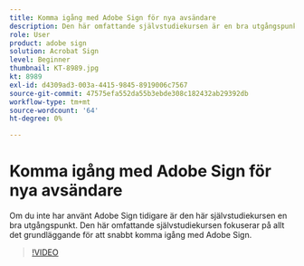 ```yaml
---
title: Komma igång med Adobe Sign för nya avsändare
description: Den här omfattande självstudiekursen är en bra utgångspunkt för nya avsändare i Adobe Sign
role: User
product: adobe sign
solution: Acrobat Sign
level: Beginner
thumbnail: KT-8989.jpg
kt: 8989
exl-id: d4309ad3-003a-4415-9845-8919006c7567
source-git-commit: 47575efa552da55b3ebde308c182432ab29392db
workflow-type: tm+mt
source-wordcount: '64'
ht-degree: 0%

---
```


# Komma igång med Adobe Sign för nya avsändare

Om du inte har använt Adobe Sign tidigare är den här självstudiekursen en bra utgångspunkt. Den här omfattande självstudiekursen fokuserar på allt det grundläggande för att snabbt komma igång med Adobe Sign.

>[!VIDEO](https://video.tv.adobe.com/v/337151?hidetitle=true)
